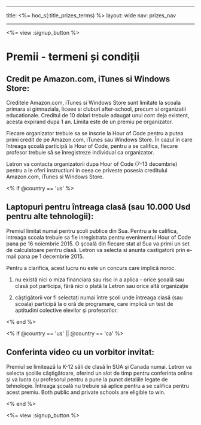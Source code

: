 * * *

title: <%= hoc_s(:title_prizes_terms) %> layout: wide nav: prizes_nav

* * *

<%= view :signup_button %>

# Premii - termeni și condiții

## Credit pe Amazon.com, iTunes si Windows Store:

Creditele Amazon.com, iTunes si Windows Store sunt limitate la scoala primara si gimnaziala, liceee si cluburi after-school, precum si organizatii educationale. Creditul de 10 dolari trebuie adaugat unui cont deja existent, acesta expirand dupa 1 an. Limita este de un premiu pe organizator.

Fiecare organizator trebuie sa se inscrie la Hour of Code pentru a putea primi credit de pe Amazon.com, iTunes sau Windows Store. În cazul în care întreaga şcoală participă la Hour of Code, pentru a se califica, fiecare profesor trebuie să se înregistreze individual ca organizator.

Letron va contacta organizatorii dupa Hour of Code (7-13 decembrie) pentru a le oferi instructiuni in ceea ce priveste posesia creditului Amazon.com, iTunes si Windows Store.

<% if @country == 'us' %>

## Laptopuri pentru întreaga clasă (sau 10.000 Usd pentru alte tehnologii):

Premiul limitat numai pentru şcoli publice din Sua. Pentru a te califica, intreaga scoala trebuie sa fie inregistrata pentru evenimentul Hour of Code pana pe 16 noiembrie 2015. O şcoală din fiecare stat al Sua va primi un set de calculatoare pentru clasă. Letron va selecta si anunta castigatorii prin e-mail pana pe 1 decembrie 2015.

Pentru a clarifica, acest lucru nu este un concurs care implică noroc.

1) nu există nici o miza financiara sau risc in a aplica - orice şcoală sau clasă pot participa, fără nici o plată la Letron sau orice altă organizație

2) câştigătorii vor fi selectați numai între şcoli unde întreaga clasă (sau scoala) participă la o oră de programare, care implică un test de aptitudini colective elevilor şi profesorilor.

<% end %>

<% if @country == 'us' || @country == 'ca' %>

## Conferinta video cu un vorbitor invitat:

Premiul se limitează la K-12 săli de clasă în SUA şi Canada numai. Letron va selecta şcolile câştigătoare, oferind un slot de timp pentru conferinta online şi va lucra cu profesorul pentru a pune la punct detaliile legate de tehnologie. Întreaga şcoală nu trebuie să aplice pentru a se califica pentru acest premiu. Both public and private schools are eligible to win.

<% end %>

<%= view :signup_button %>